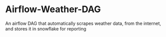 # Airflow-Weather-DAG
An airflow DAG that automatically scrapes weather data, from the internet, and stores it in snowflake for reporting
